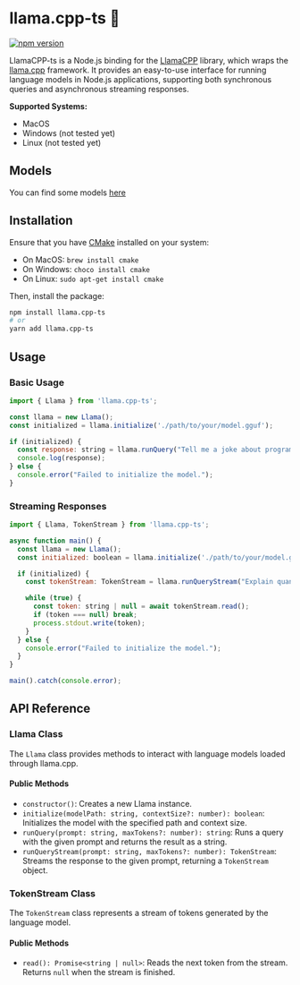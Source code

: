 # llama.cpp-ts 🦙

[![npm version](http://img.shields.io/npm/v/llama.cpp-ts.svg?style=flat)](https://www.npmjs.com/package/llama.cpp-ts "View this project on npm")

LlamaCPP-ts is a Node.js binding for the [LlamaCPP](https://github.com/developer239/llama-wrapped-cmake) library, which wraps the [llama.cpp](https://github.com/ggerganov/llama.cpp) framework. It provides an easy-to-use interface for running language models in Node.js applications, supporting both synchronous queries and asynchronous streaming responses.

**Supported Systems:**

- MacOS
- Windows (not tested yet)
- Linux (not tested yet)

## Models

You can find some models [here](https://huggingface.co/bullerwins/Meta-Llama-3.1-8B-Instruct-GGUF/tree/main)

## Installation

Ensure that you have [CMake](https://cmake.org) installed on your system:

- On MacOS: `brew install cmake`
- On Windows: `choco install cmake`
- On Linux: `sudo apt-get install cmake`

Then, install the package:

```bash
npm install llama.cpp-ts
# or
yarn add llama.cpp-ts
```

## Usage

### Basic Usage

```javascript
import { Llama } from 'llama.cpp-ts';

const llama = new Llama();
const initialized = llama.initialize('./path/to/your/model.gguf');

if (initialized) {
  const response: string = llama.runQuery("Tell me a joke about programming.", 100);
  console.log(response);
} else {
  console.error("Failed to initialize the model.");
}
```

### Streaming Responses

```javascript
import { Llama, TokenStream } from 'llama.cpp-ts';

async function main() {
  const llama = new Llama();
  const initialized: boolean = llama.initialize('./path/to/your/model.gguf');

  if (initialized) {
    const tokenStream: TokenStream = llama.runQueryStream("Explain quantum computing", 200);

    while (true) {
      const token: string | null = await tokenStream.read();
      if (token === null) break;
      process.stdout.write(token);
    }
  } else {
    console.error("Failed to initialize the model.");
  }
}

main().catch(console.error);
```

## API Reference

### Llama Class

The `Llama` class provides methods to interact with language models loaded through llama.cpp.

#### Public Methods

- `constructor()`: Creates a new Llama instance.
- `initialize(modelPath: string, contextSize?: number): boolean`: Initializes the model with the specified path and context size.
- `runQuery(prompt: string, maxTokens?: number): string`: Runs a query with the given prompt and returns the result as a string.
- `runQueryStream(prompt: string, maxTokens?: number): TokenStream`: Streams the response to the given prompt, returning a `TokenStream` object.

### TokenStream Class

The `TokenStream` class represents a stream of tokens generated by the language model.

#### Public Methods

- `read(): Promise<string | null>`: Reads the next token from the stream. Returns `null` when the stream is finished.
